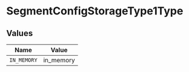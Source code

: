 # SegmentConfigStorageType1Type


## Values

| Name        | Value       |
| ----------- | ----------- |
| `IN_MEMORY` | in_memory   |